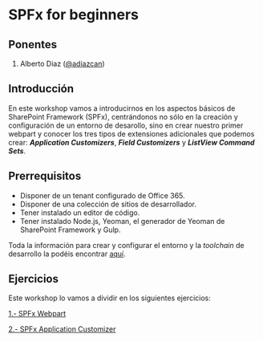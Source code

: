 # SPFx for beginners

## Ponentes
1. Alberto Diaz ([@adiazcan](https://twitter.com/adiazcan))

## Introducción
En este workshop vamos a introducirnos en los aspectos básicos de SharePoint Framework (SPFx), centrándonos no sólo en la creación y configuración de un entorno de desarollo, sino en crear nuestro primer webpart y conocer los tres tipos de extensiones adicionales que podemos crear: ___Application Customizers___, ___Field Customizers___ y ___ListView Command Sets___.

## Prerrequisitos

- Disponer de un tenant configurado de Office 365.
- Disponer de una colección de sitios de desarrollador.
- Tener instalado un editor de código.
- Tener instalado Node.js, Yeoman, el generador de Yeoman de SharePoint Framework y Gulp.

Toda la información para crear y configurar el entorno y la _toolchain_ de desarrollo la podéis encontrar [aquí](https://github.com/SharePoint/sp-dev-training-spfx-getting-started/blob/master/Lab.md).

## Ejercicios

Este workshop lo vamos a dividir en los siguientes ejercicios:

[1.- SPFx Webpart](./spfx-webpart/README.md)

[2.- SPFx Application Customizer](./spfx-appcustomizer/README.md)

